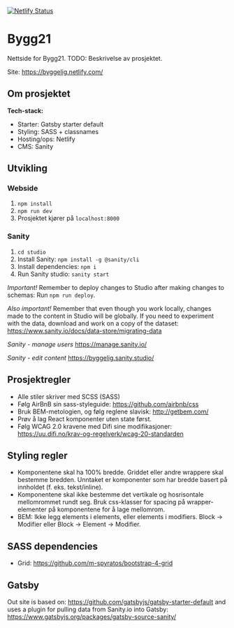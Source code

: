 [![Netlify Status](https://api.netlify.com/api/v1/badges/9c9c731f-0838-48e5-8380-4eb3137cd655/deploy-status)](https://app.netlify.com/sites/byggelig/deploys)

# Bygg21

Nettside for Bygg21. TODO: Beskrivelse av prosjektet.

Site: https://byggelig.netlify.com/

## Om prosjektet

**Tech-stack:**

- Starter: Gatsby starter default
- Styling: SASS + classnames
- Hosting/ops: Netlify
- CMS: Sanity

## Utvikling

### Webside

1. `npm install`
2. `npm run dev`
3. Prosjektet kjører på `localhost:8000`

### Sanity

1. `cd studio`
2. Install Sanity: `npm install -g @sanity/cli`
3. Install dependencies: `npm i`
4. Run Sanity studio: `sanity start`

_Important!_
Remember to deploy changes to Studio after making changes to schemas: Run `npm run deploy`.

_Also important!_
Remember that even though you work locally, changes made to the content in Studio will be globally. If you need to experiment with the data, download and work on a copy of the dataset: https://www.sanity.io/docs/data-store/migrating-data

_Sanity - manage users_
https://manage.sanity.io/

_Sanity - edit content_
https://byggelig.sanity.studio/

## Prosjektregler

- Alle stiler skriver med SCSS (SASS)
- Følg AirBnB sin sass-styleguide: https://github.com/airbnb/css
- Bruk BEM-metologien, og følg reglene slavisk: http://getbem.com/
- Prøv å lag React komponenter uten state først.
- Følg WCAG 2.0 kravene med Difi sine modifikasjoner: https://uu.difi.no/krav-og-regelverk/wcag-20-standarden

## Styling regler

- Komponentene skal ha 100% bredde. Griddet eller andre wrappere skal bestemme bredden. Unntaket er komponenter som har bredde basert på innholdet (f. eks. tekst/inline).
- Komponentene skal ikke bestemme det vertikale og hosrisontale mellomrommet rundt seg. Bruk css-klasser for spacing på wrapper-elementer på komponentene for å lage mellomrom.
- BEM: Ikke legg elements i elements, eller elements i modifiers. Block -> Modifier eller Block -> Element -> Modifier.

## SASS dependencies

- Grid: https://github.com/m-spyratos/bootstrap-4-grid

## Gatsby

Out site is based on: https://github.com/gatsbyjs/gatsby-starter-default and uses a plugin for pulling data from Sanity.io into Gatsby: https://www.gatsbyjs.org/packages/gatsby-source-sanity/
